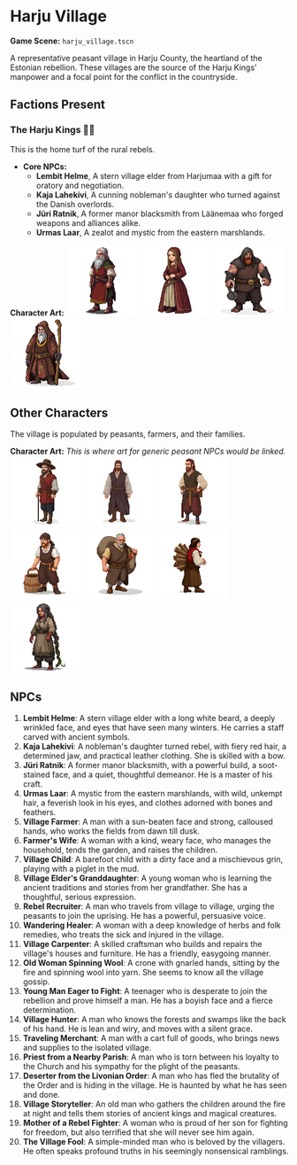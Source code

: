 # Harju Village

**Game Scene:** `harju_village.tscn`

A representative peasant village in Harju County, the heartland of the Estonian rebellion. These villages are the source of the Harju Kings' manpower and a focal point for the conflict in the countryside.

## Factions Present

### The Harju Kings ✊🏻
This is the home turf of the rural rebels.
-   **Core NPCs:** 
    - **Lembit Helme**, A stern village elder from Harjumaa with a gift for oratory and negotiation.
    - **Kaja Lahekivi**, A cunning nobleman's daughter who turned against the Danish overlords.
    - **Jüri Ratnik**, A former manor blacksmith from Läänemaa who forged weapons and alliances alike.
    - **Urmas Laar**, A zealot and mystic from the eastern marshlands.

**Character Art:**
![](../../assets/characters/harju/image.png)
![](../../assets/characters/harju/image-1.png)
![](../../assets/characters/harju/image-14.png)
![](../../assets/characters/harju/elder.png)

## Other Characters

The village is populated by peasants, farmers, and their families.

**Character Art:**
_This is where art for generic peasant NPCs would be linked._
![](../../assets/characters/peasants/image.png)
![](../../assets/characters/peasants/image-1.png)
![](../../assets/characters/peasants/image-2.png)
![](../../assets/characters/peasants/image-4.png)
![](../../assets/characters/peasants/image-5.png)
![](../../assets/characters/peasants/image-6.png)
![](../../assets/characters/peasants/image-8.png)

## NPCs

1.  **Lembit Helme**: A stern village elder with a long white beard, a deeply wrinkled face, and eyes that have seen many winters. He carries a staff carved with ancient symbols.
2.  **Kaja Lahekivi**: A nobleman's daughter turned rebel, with fiery red hair, a determined jaw, and practical leather clothing. She is skilled with a bow.
3.  **Jüri Ratnik**: A former manor blacksmith, with a powerful build, a soot-stained face, and a quiet, thoughtful demeanor. He is a master of his craft.
4.  **Urmas Laar**: A mystic from the eastern marshlands, with wild, unkempt hair, a feverish look in his eyes, and clothes adorned with bones and feathers.
5.  **Village Farmer**: A man with a sun-beaten face and strong, calloused hands, who works the fields from dawn till dusk.
6.  **Farmer's Wife**: A woman with a kind, weary face, who manages the household, tends the garden, and raises the children.
7.  **Village Child**: A barefoot child with a dirty face and a mischievous grin, playing with a piglet in the mud.
8.  **Village Elder's Granddaughter**: A young woman who is learning the ancient traditions and stories from her grandfather. She has a thoughtful, serious expression.
9.  **Rebel Recruiter**: A man who travels from village to village, urging the peasants to join the uprising. He has a powerful, persuasive voice.
10. **Wandering Healer**: A woman with a deep knowledge of herbs and folk remedies, who treats the sick and injured in the village.
11. **Village Carpenter**: A skilled craftsman who builds and repairs the village's houses and furniture. He has a friendly, easygoing manner.
12. **Old Woman Spinning Wool**: A crone with gnarled hands, sitting by the fire and spinning wool into yarn. She seems to know all the village gossip.
13. **Young Man Eager to Fight**: A teenager who is desperate to join the rebellion and prove himself a man. He has a boyish face and a fierce determination.
14. **Village Hunter**: A man who knows the forests and swamps like the back of his hand. He is lean and wiry, and moves with a silent grace.
15. **Traveling Merchant**: A man with a cart full of goods, who brings news and supplies to the isolated village.
16. **Priest from a Nearby Parish**: A man who is torn between his loyalty to the Church and his sympathy for the plight of the peasants.
17. **Deserter from the Livonian Order**: A man who has fled the brutality of the Order and is hiding in the village. He is haunted by what he has seen and done.
18. **Village Storyteller**: An old man who gathers the children around the fire at night and tells them stories of ancient kings and magical creatures.
19. **Mother of a Rebel Fighter**: A woman who is proud of her son for fighting for freedom, but also terrified that she will never see him again.
20. **The Village Fool**: A simple-minded man who is beloved by the villagers. He often speaks profound truths in his seemingly nonsensical ramblings.
